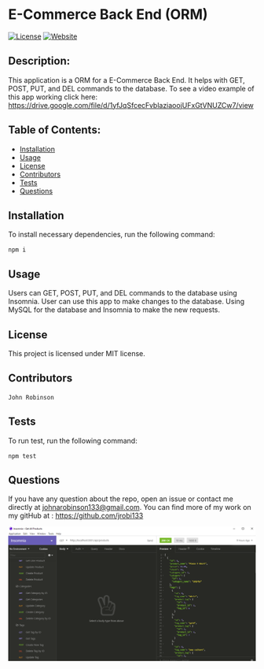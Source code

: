 # E-Commerce Back End (ORM)
[![License](https://img.shields.io/badge/License-MIT-yellow.svg)](https://opensource.org/licenses/MIT)
[![Website](https://img.shields.io/website-portfolio-down-green-red/http/lbesson.bitbucket.org.svg)](https://jrobi133.github.io/PortfolioJohnRobinson/index.html)
## Description:
    
This application is a ORM for a E-Commerce Back End. It helps with GET, POST, PUT, and DEL commands to the database. To see a video example of this app working click here: https://drive.google.com/file/d/1yfJqSfcecFvblaziaoojUFxGtVNUZCw7/view
    
    
## Table of Contents:
    
* [Installation](#installation)
* [Usage](#usage)
* [License](#license)
* [Contributors](#contributors)
* [Tests](#tests)
* [Questions](#questions)
    
    
## Installation
    
To install necessary dependencies, run the following command:
    
    npm i
    
    
    
## Usage
    
Users can GET, POST, PUT, and DEL commands to the database using Insomnia. User can use this app to make changes to the database. Using MySQL for the database and Insomnia to make the new requests.
    
    
## License
    
This project is licensed under MIT license.
    
## Contributors 
    
    John Robinson
    
    
## Tests
    
To run test, run the following command:
    
    npm test
    
    
## Questions 
    
If you have any question about the repo, open an issue or contact me directly at 
johnarobinson133@gmail.com. You can find more of my work on my gitHub at :
https://github.com/jrobi133

![](/assets/screenshot.PNG)
